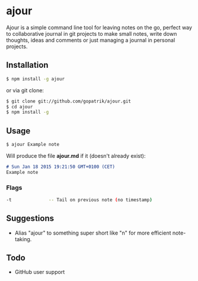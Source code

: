 # ajour
Ajour is a simple command line tool for leaving notes on the go, perfect way to collaborative journal in git projects to make small notes, write down thoughts, ideas and comments or just managing a journal in personal projects.

## Installation
```bash
$ npm install -g ajour
```

or via git clone:
```bash
$ git clone git://github.com/gopatrik/ajour.git
$ cd ajour
$ npm install -g
```

## Usage
```bash
$ ajour Example note
```

Will produce the file **ajour.md** if it (doesn't already exist):
```markdown
# Sun Jan 18 2015 19:21:50 GMT+0100 (CET)
Example note
```

### Flags
```bash
-t 				-- Tail on previous note (no timestamp)
```

## Suggestions
- Alias "ajour" to something super short like "n" for more efficient note-taking.

## Todo
- GitHub user support
